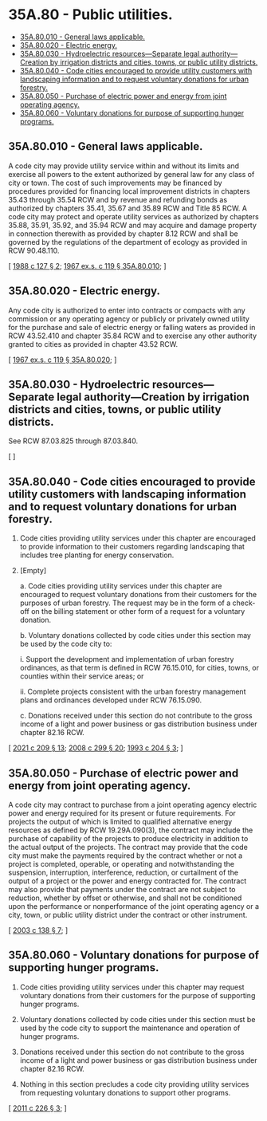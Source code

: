 # 35A.80 - Public utilities.
* [35A.80.010 - General laws applicable.](#35a80010---general-laws-applicable)
* [35A.80.020 - Electric energy.](#35a80020---electric-energy)
* [35A.80.030 - Hydroelectric resources—Separate legal authority—Creation by irrigation districts and cities, towns, or public utility districts.](#35a80030---hydroelectric-resourcesseparate-legal-authoritycreation-by-irrigation-districts-and-cities-towns-or-public-utility-districts)
* [35A.80.040 - Code cities encouraged to provide utility customers with landscaping information and to request voluntary donations for urban forestry.](#35a80040---code-cities-encouraged-to-provide-utility-customers-with-landscaping-information-and-to-request-voluntary-donations-for-urban-forestry)
* [35A.80.050 - Purchase of electric power and energy from joint operating agency.](#35a80050---purchase-of-electric-power-and-energy-from-joint-operating-agency)
* [35A.80.060 - Voluntary donations for purpose of supporting hunger programs.](#35a80060---voluntary-donations-for-purpose-of-supporting-hunger-programs)
## 35A.80.010 - General laws applicable.
A code city may provide utility service within and without its limits and exercise all powers to the extent authorized by general law for any class of city or town. The cost of such improvements may be financed by procedures provided for financing local improvement districts in chapters 35.43 through 35.54 RCW and by revenue and refunding bonds as authorized by chapters 35.41, 35.67 and 35.89 RCW and Title 85 RCW. A code city may protect and operate utility services as authorized by chapters 35.88, 35.91, 35.92, and 35.94 RCW and may acquire and damage property in connection therewith as provided by chapter 8.12 RCW and shall be governed by the regulations of the department of ecology as provided in RCW 90.48.110.

\[ [1988 c 127 § 2](https://leg.wa.gov/CodeReviser/documents/sessionlaw/1988c127.pdf?cite=1988%20c%20127%20§%202); [1967 ex.s. c 119 § 35A.80.010](https://leg.wa.gov/CodeReviser/documents/sessionlaw/1967ex1c119.pdf?cite=1967%20ex.s.%20c%20119%20§%2035A.80.010); \]

## 35A.80.020 - Electric energy.
Any code city is authorized to enter into contracts or compacts with any commission or any operating agency or publicly or privately owned utility for the purchase and sale of electric energy or falling waters as provided in RCW 43.52.410 and chapter 35.84 RCW and to exercise any other authority granted to cities as provided in chapter 43.52 RCW.

\[ [1967 ex.s. c 119 § 35A.80.020](https://leg.wa.gov/CodeReviser/documents/sessionlaw/1967ex1c119.pdf?cite=1967%20ex.s.%20c%20119%20§%2035A.80.020); \]

## 35A.80.030 - Hydroelectric resources—Separate legal authority—Creation by irrigation districts and cities, towns, or public utility districts.
See RCW 87.03.825 through 87.03.840.

\[ \]

## 35A.80.040 - Code cities encouraged to provide utility customers with landscaping information and to request voluntary donations for urban forestry.
1. Code cities providing utility services under this chapter are encouraged to provide information to their customers regarding landscaping that includes tree planting for energy conservation.

2. [Empty]

   a. Code cities providing utility services under this chapter are encouraged to request voluntary donations from their customers for the purposes of urban forestry. The request may be in the form of a check-off on the billing statement or other form of a request for a voluntary donation.

   b. Voluntary donations collected by code cities under this section may be used by the code city to:

      i. Support the development and implementation of urban forestry ordinances, as that term is defined in RCW 76.15.010, for cities, towns, or counties within their service areas; or

      ii. Complete projects consistent with the urban forestry management plans and ordinances developed under RCW 76.15.090.

   c. Donations received under this section do not contribute to the gross income of a light and power business or gas distribution business under chapter 82.16 RCW.

\[ [2021 c 209 § 13](https://lawfilesext.leg.wa.gov/biennium/2021-22/Pdf/Bills/Session%20Laws/House/1216-S2.SL.pdf?cite=2021%20c%20209%20§%2013); [2008 c 299 § 20](https://lawfilesext.leg.wa.gov/biennium/2007-08/Pdf/Bills/Session%20Laws/House/2844-S2.SL.pdf?cite=2008%20c%20299%20§%2020); [1993 c 204 § 3](https://lawfilesext.leg.wa.gov/biennium/1993-94/Pdf/Bills/Session%20Laws/Senate/5159-S.SL.pdf?cite=1993%20c%20204%20§%203); \]

## 35A.80.050 - Purchase of electric power and energy from joint operating agency.
A code city may contract to purchase from a joint operating agency electric power and energy required for its present or future requirements. For projects the output of which is limited to qualified alternative energy resources as defined by RCW 19.29A.090(3), the contract may include the purchase of capability of the projects to produce electricity in addition to the actual output of the projects. The contract may provide that the code city must make the payments required by the contract whether or not a project is completed, operable, or operating and notwithstanding the suspension, interruption, interference, reduction, or curtailment of the output of a project or the power and energy contracted for. The contract may also provide that payments under the contract are not subject to reduction, whether by offset or otherwise, and shall not be conditioned upon the performance or nonperformance of the joint operating agency or a city, town, or public utility district under the contract or other instrument.

\[ [2003 c 138 § 7](https://lawfilesext.leg.wa.gov/biennium/2003-04/Pdf/Bills/Session%20Laws/House/1854-S.SL.pdf?cite=2003%20c%20138%20§%207); \]

## 35A.80.060 - Voluntary donations for purpose of supporting hunger programs.
1. Code cities providing utility services under this chapter may request voluntary donations from their customers for the purpose of supporting hunger programs.

2. Voluntary donations collected by code cities under this section must be used by the code city to support the maintenance and operation of hunger programs.

3. Donations received under this section do not contribute to the gross income of a light and power business or gas distribution business under chapter 82.16 RCW.

4. Nothing in this section precludes a code city providing utility services from requesting voluntary donations to support other programs.

\[ [2011 c 226 § 3](https://lawfilesext.leg.wa.gov/biennium/2011-12/Pdf/Bills/Session%20Laws/House/1211-S.SL.pdf?cite=2011%20c%20226%20§%203); \]

